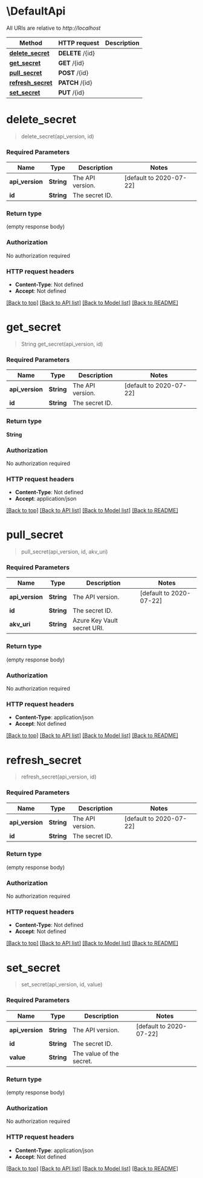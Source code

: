 # \DefaultApi

All URIs are relative to *http://localhost*

Method | HTTP request | Description
------------- | ------------- | -------------
[**delete_secret**](DefaultApi.md#delete_secret) | **DELETE** /{id} | 
[**get_secret**](DefaultApi.md#get_secret) | **GET** /{id} | 
[**pull_secret**](DefaultApi.md#pull_secret) | **POST** /{id} | 
[**refresh_secret**](DefaultApi.md#refresh_secret) | **PATCH** /{id} | 
[**set_secret**](DefaultApi.md#set_secret) | **PUT** /{id} | 


# **delete_secret**
> delete_secret(api_version, id)


### Required Parameters

Name | Type | Description  | Notes
------------- | ------------- | ------------- | -------------
  **api_version** | **String**| The API version. | [default to 2020-07-22]
  **id** | **String**| The secret ID. | 

### Return type

 (empty response body)

### Authorization

No authorization required

### HTTP request headers

 - **Content-Type**: Not defined
 - **Accept**: Not defined

[[Back to top]](#) [[Back to API list]](../README.md#documentation-for-api-endpoints) [[Back to Model list]](../README.md#documentation-for-models) [[Back to README]](../README.md)

# **get_secret**
> String get_secret(api_version, id)


### Required Parameters

Name | Type | Description  | Notes
------------- | ------------- | ------------- | -------------
  **api_version** | **String**| The API version. | [default to 2020-07-22]
  **id** | **String**| The secret ID. | 

### Return type

**String**

### Authorization

No authorization required

### HTTP request headers

 - **Content-Type**: Not defined
 - **Accept**: application/json

[[Back to top]](#) [[Back to API list]](../README.md#documentation-for-api-endpoints) [[Back to Model list]](../README.md#documentation-for-models) [[Back to README]](../README.md)

# **pull_secret**
> pull_secret(api_version, id, akv_uri)


### Required Parameters

Name | Type | Description  | Notes
------------- | ------------- | ------------- | -------------
  **api_version** | **String**| The API version. | [default to 2020-07-22]
  **id** | **String**| The secret ID. | 
  **akv_uri** | **String**| Azure Key Vault secret URI. | 

### Return type

 (empty response body)

### Authorization

No authorization required

### HTTP request headers

 - **Content-Type**: application/json
 - **Accept**: Not defined

[[Back to top]](#) [[Back to API list]](../README.md#documentation-for-api-endpoints) [[Back to Model list]](../README.md#documentation-for-models) [[Back to README]](../README.md)

# **refresh_secret**
> refresh_secret(api_version, id)


### Required Parameters

Name | Type | Description  | Notes
------------- | ------------- | ------------- | -------------
  **api_version** | **String**| The API version. | [default to 2020-07-22]
  **id** | **String**| The secret ID. | 

### Return type

 (empty response body)

### Authorization

No authorization required

### HTTP request headers

 - **Content-Type**: Not defined
 - **Accept**: Not defined

[[Back to top]](#) [[Back to API list]](../README.md#documentation-for-api-endpoints) [[Back to Model list]](../README.md#documentation-for-models) [[Back to README]](../README.md)

# **set_secret**
> set_secret(api_version, id, value)


### Required Parameters

Name | Type | Description  | Notes
------------- | ------------- | ------------- | -------------
  **api_version** | **String**| The API version. | [default to 2020-07-22]
  **id** | **String**| The secret ID. | 
  **value** | **String**| The value of the secret. | 

### Return type

 (empty response body)

### Authorization

No authorization required

### HTTP request headers

 - **Content-Type**: application/json
 - **Accept**: Not defined

[[Back to top]](#) [[Back to API list]](../README.md#documentation-for-api-endpoints) [[Back to Model list]](../README.md#documentation-for-models) [[Back to README]](../README.md)

